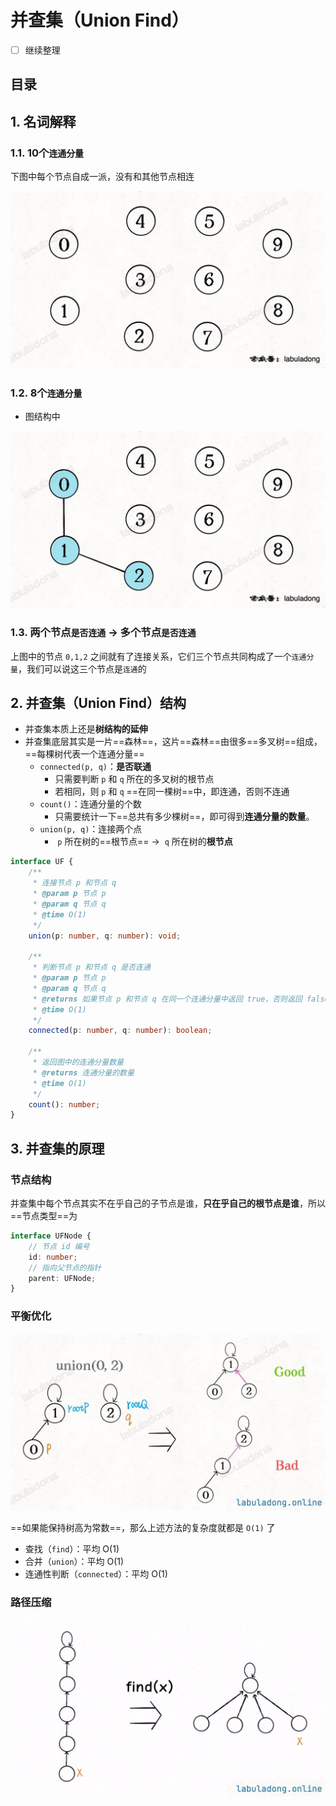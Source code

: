 
# 并查集（Union Find）


- [ ] 继续整理


## 目录
<!-- toc -->
 ## 1. 名词解释 

### 1.1. 10个`连通分量`

下图中每个节点自成一派，没有和其他节点相连

![图片&文件](./files/20241120-11.png)

### 1.2. 8个`连通分量`

- 图结构中

![图片&文件](./files/20241120-12.png)

### 1.3. 两个节点`是否连通` → 多个节点`是否连通`

上图中的节点 `0,1,2` 之间就有了连接关系，它们三个节点共同构成了一个`连通分量`，我们可以说这三个节点是`连通`的

## 2. 并查集（Union Find）结构

- 并查集本质上还是**树结构的延伸**
- 并查集底层其实是一片==森林==，这片==森林==由很多==多叉树==组成，==每棵树代表一个连通分量==
	- `connected(p, q)`：**是否联通**
		- 只需要判断 `p` 和 `q` 所在的多叉树的根节点
		- 若相同，则 `p` 和 `q` ==在同一棵树==中，即连通，否则不连通
	- `count()`：连通分量的个数
		- 只需要统计一下==总共有多少棵树==，即可得到**连通分量的数量**。
	- `union(p, q)`：连接两个点
		-  `p` 所在树的==根节点== →    `q` 所在树的**根节点**

```typescript
interface UF {
    /**
     * 连接节点 p 和节点 q
     * @param p 节点 p
     * @param q 节点 q
     * @time O(1)
     */
    union(p: number, q: number): void;

    /**
     * 判断节点 p 和节点 q 是否连通
     * @param p 节点 p
     * @param q 节点 q
     * @returns 如果节点 p 和节点 q 在同一个连通分量中返回 true，否则返回 false
     * @time O(1)
     */
    connected(p: number, q: number): boolean;

    /**
     * 返回图中的连通分量数量
     * @returns 连通分量的数量
     * @time O(1)
     */
    count(): number;
}

```

## 3. 并查集的原理

### 节点结构

并查集中每个节点其实不在乎自己的子节点是谁，**只在乎自己的根节点是谁**，所以==节点类型==为

```ts
interface UFNode {
    // 节点 id 编号
    id: number;
    // 指向父节点的指针
    parent: UFNode;
}
```

### 平衡优化

![图片&文件](./files/20250117-12.png)


==如果能保持树高为常数==，那么上述方法的复杂度就都是 `O(1)` 了
- 查找（`find`）：平均 O(1)
- 合并（`union`）：平均 O(1)
- 连通性判断（`connected`）：平均 O(1)

### 路径压缩

![图片&文件](./files/20250117-13.png)
